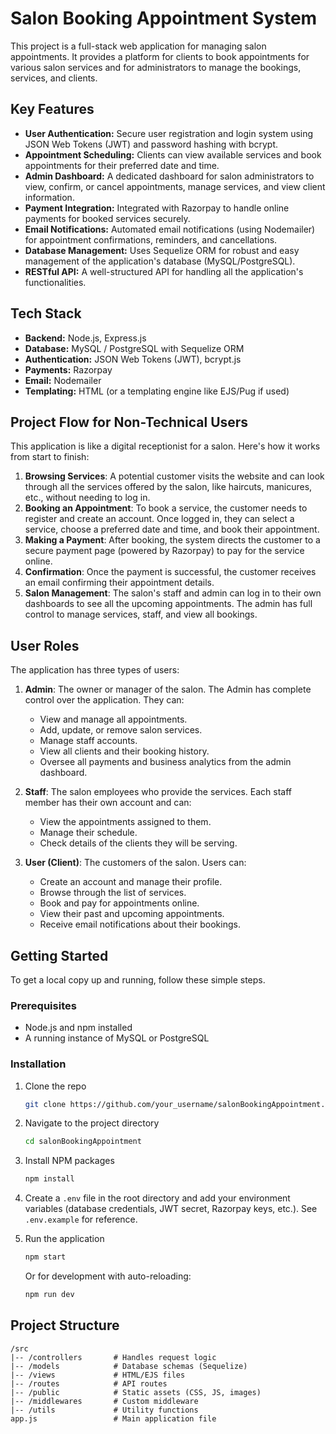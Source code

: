 # Salon Booking Appointment System

This project is a full-stack web application for managing salon appointments. It provides a platform for clients to book appointments for various salon services and for administrators to manage the bookings, services, and clients.

## Key Features

- **User Authentication:** Secure user registration and login system using JSON Web Tokens (JWT) and password hashing with bcrypt.
- **Appointment Scheduling:** Clients can view available services and book appointments for their preferred date and time.
- **Admin Dashboard:** A dedicated dashboard for salon administrators to view, confirm, or cancel appointments, manage services, and view client information.
- **Payment Integration:** Integrated with Razorpay to handle online payments for booked services securely.
- **Email Notifications:** Automated email notifications (using Nodemailer) for appointment confirmations, reminders, and cancellations.
- **Database Management:** Uses Sequelize ORM for robust and easy management of the application's database (MySQL/PostgreSQL).
- **RESTful API:** A well-structured API for handling all the application's functionalities.

## Tech Stack

- **Backend:** Node.js, Express.js
- **Database:** MySQL / PostgreSQL with Sequelize ORM
- **Authentication:** JSON Web Tokens (JWT), bcrypt.js
- **Payments:** Razorpay
- **Email:** Nodemailer
- **Templating:** HTML (or a templating engine like EJS/Pug if used)

## Project Flow for Non-Technical Users

This application is like a digital receptionist for a salon. Here's how it works from start to finish:

1.  **Browsing Services**: A potential customer visits the website and can look through all the services offered by the salon, like haircuts, manicures, etc., without needing to log in.
2.  **Booking an Appointment**: To book a service, the customer needs to register and create an account. Once logged in, they can select a service, choose a preferred date and time, and book their appointment.
3.  **Making a Payment**: After booking, the system directs the customer to a secure payment page (powered by Razorpay) to pay for the service online.
4.  **Confirmation**: Once the payment is successful, the customer receives an email confirming their appointment details.
5.  **Salon Management**: The salon's staff and admin can log in to their own dashboards to see all the upcoming appointments. The admin has full control to manage services, staff, and view all bookings.

## User Roles

The application has three types of users:

1.  **Admin**: The owner or manager of the salon. The Admin has complete control over the application. They can:
    *   View and manage all appointments.
    *   Add, update, or remove salon services.
    *   Manage staff accounts.
    *   View all clients and their booking history.
    *   Oversee all payments and business analytics from the admin dashboard.

2.  **Staff**: The salon employees who provide the services. Each staff member has their own account and can:
    *   View the appointments assigned to them.
    *   Manage their schedule.
    *   Check details of the clients they will be serving.

3.  **User (Client)**: The customers of the salon. Users can:
    *   Create an account and manage their profile.
    *   Browse through the list of services.
    *   Book and pay for appointments online.
    *   View their past and upcoming appointments.
    *   Receive email notifications about their bookings.

## Getting Started

To get a local copy up and running, follow these simple steps.

### Prerequisites

- Node.js and npm installed
- A running instance of MySQL or PostgreSQL

### Installation

1.  Clone the repo
    ```sh
    git clone https://github.com/your_username/salonBookingAppointment.git
    ```
2.  Navigate to the project directory
    ```sh
    cd salonBookingAppointment
    ```
3.  Install NPM packages
    ```sh
    npm install
    ```
4.  Create a `.env` file in the root directory and add your environment variables (database credentials, JWT secret, Razorpay keys, etc.). See `.env.example` for reference.

5.  Run the application
    ```sh
    npm start
    ```
    Or for development with auto-reloading:
    ```sh
    npm run dev
    ```

## Project Structure

```
/src
|-- /controllers       # Handles request logic
|-- /models            # Database schemas (Sequelize)
|-- /views             # HTML/EJS files
|-- /routes            # API routes
|-- /public            # Static assets (CSS, JS, images)
|-- /middlewares       # Custom middleware
|-- /utils             # Utility functions
app.js                 # Main application file
```

